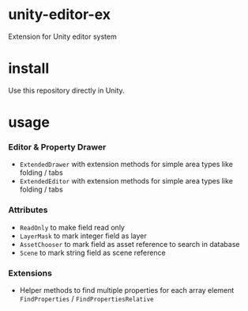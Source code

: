 # unity-editor-ex
Extension for Unity editor system

# install
Use this repository directly in Unity.

# usage

### Editor & Property Drawer
* `ExtendedDrawer` with extension methods for simple area types like folding / tabs
* `ExtendedEditor` with extension methods for simple area types like folding / tabs

### Attributes
* `ReadOnly` to make field read only
* `LayerMask` to mark integer field as layer
* `AssetChooser` to mark field as asset reference to search in database
* `Scene` to mark string field as scene reference

### Extensions
* Helper methods to find multiple properties for each array element `FindProperties` / `FindPropertiesRelative`
